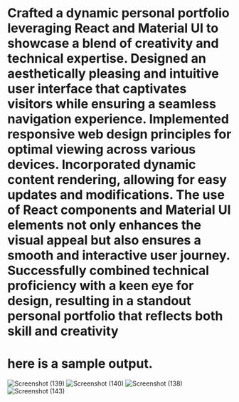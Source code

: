 # Crafted a dynamic personal portfolio leveraging React and Material UI to showcase a blend of creativity and technical expertise. Designed an aesthetically pleasing and intuitive user interface that captivates visitors while ensuring a seamless navigation experience. Implemented responsive web design principles for optimal viewing across various devices. Incorporated dynamic content rendering, allowing for easy updates and modifications. The use of React components and Material UI elements not only enhances the visual appeal but also ensures a smooth and interactive user journey. Successfully combined technical proficiency with a keen eye for design, resulting in a standout personal portfolio that reflects both skill and creativity

# here is a sample output.
![Screenshot (139)](https://github.com/karishma2gupta/-MY-Personal-Portfolio/assets/138330411/c80f7074-51dc-40f4-bcf1-fc303ff5a1a1)
![Screenshot (140)](https://github.com/karishma2gupta/-MY-Personal-Portfolio/assets/138330411/b2a16931-d68e-408a-bce9-9c320cd2e8fe)
![Screenshot (138)](https://github.com/karishma2gupta/-MY-Personal-Portfolio/assets/138330411/79550c53-aa52-4a3a-acce-a3712abc1bd3)
![Screenshot (143)](https://github.com/karishma2gupta/-MY-Personal-Portfolio/assets/138330411/90206785-46ea-44fa-877a-7926191e1f65)
